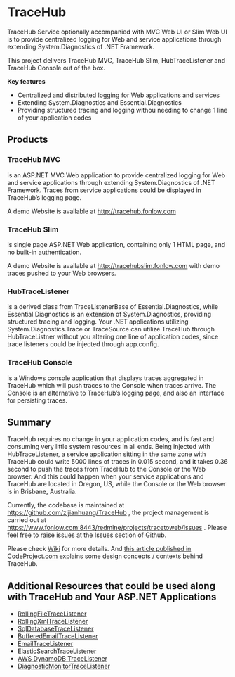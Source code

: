 # TraceHub

TraceHub Service optionally accompanied with MVC Web UI or Slim Web UI is to provide centralized logging for Web and service applications through extending System.Diagnostics of .NET Framework. 

This project delivers TraceHub MVC, TraceHub Slim, HubTraceListener and TraceHub Console out of the box. 

**Key features**

* Centralized and distributed logging for Web applications and services
* Extending System.Diagnostics and Essential.Diagnostics
* Providing structured tracing and logging withou needing to change 1 line of your application codes

## Products

### TraceHub MVC
is an ASP.NET MVC Web application to provide centralized logging for Web and service applications through extending System.Diagnostics of .NET Framework. Traces from service applications could be displayed in TraceHub’s logging page.

A demo Website is available at http://tracehub.fonlow.com

### TraceHub Slim 
is single page ASP.NET Web application, containing only 1 HTML page, and no built-in authentication. 

A demo Website is available at http://tracehubslim.fonlow.com with demo traces pushed to your Web browsers.

### HubTraceListener 
is a derived class from TraceListenerBase of Essential.Diagnostics, while Essential.Diagnostics is an extension of System.Diagnostics, providing structured tracing and logging. Your .NET applications utilizing System.Diagnostics.Trace or TraceSource can utilize TraceHub through HubTraceListner without you altering one line of application codes, since trace listeners could be injected through app.config.

### TraceHub Console 
is a Windows console application that displays traces aggregated in TraceHub which will push traces to the Console when traces arrive. The Console is an alternative to TraceHub’s logging page, and also an interface for persisting traces.


## Summary

TraceHub requires no change in your application codes, and is fast and consuming very little system resources in all ends. Being injected with HubTraceListener, a service application sitting in the same zone with TraceHub could write 5000 lines of traces in 0.015 second, and it takes 0.36 second to push the traces from TraceHub to the Console or the Web browser. And this could happen when your service applications and TraceHub are located in Oregon, US, while the Console or the Web browser is in Brisbane, Australia.

Currently, the codebase is maintained at https://github.com/zijianhuang/TraceHub , the project management is carried out at https://www.fonlow.com:8443/redmine/projects/tracetoweb/issues . Please feel free to raise issues at the Issues section of Github.

Please check [Wiki](https://github.com/zijianhuang/TraceHub/wiki) for more details. And [this article published in CodeProject.com](http://www.codeproject.com/Articles/1118166/TraceHub-a-flexible-solution-for-Web-based-structu) explains some design concepts / contexts behind TraceHub.

## Additional Resources that could be used along with TraceHub and Your ASP.NET Applications

* [RollingFileTraceListener](https://essentialdiagnostics.codeplex.com/wikipage?title=RollingFileTraceListener)
* [RollingXmlTraceListener](https://essentialdiagnostics.codeplex.com/wikipage?title=RollingXmlTraceListener)
* [SqlDatabaseTraceListener](https://essentialdiagnostics.codeplex.com/wikipage?title=SqlDatabaseTraceListener)
* [BufferedEmailTraceListener](https://essentialdiagnostics.codeplex.com/wikipage?title=BufferedEmailTraceListener)
* [EmailTraceListener](https://essentialdiagnostics.codeplex.com/wikipage?title=EmailTraceListener)
* [ElasticSearchTraceListener](https://github.com/amccool/ElasticSearch.Diagnostics)
* [AWS DynamoDB TraceListener](https://github.com/aws/aws-dotnet-trace-listener/)
* [DiagnosticMonitorTraceListener](https://azure.microsoft.com/en-us/documentation/articles/cloud-services-dotnet-diagnostics-trace-flow/)
